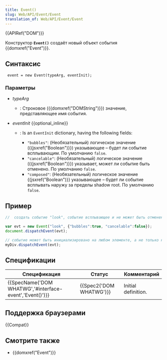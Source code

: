 ```yaml
---
title: Event()
slug: Web/API/Event/Event
translation_of: Web/API/Event/Event
---
```

{{APIRef("DOM")}}

Конструктор **`Event()`** создаёт новый объект события {{domxref("Event")}}.

## Синтаксис

```
 event = new Event(typeArg, eventInit);
```

### Параметры

- _typeArg_
  - : Строковое ({{domxref("DOMString")}}) значение, представляющее имя события.
- _eventInit_ {{optional_inline}}

  - : Is an `EventInit` dictionary, having the following fields:

    - `"bubbles"`: (Необязательный) логическое значение ({{jsxref("Boolean")}}) указывающее – будет ли событие всплывающим. По умолчанию `false`.
    - `"cancelable"`: (Необязательный) логическое значение ({{jsxref("Boolean")}}) указывает, может ли событие быть отменено. По умолчанию `false`.
    - `"composed"`: (Необязательный) логическое значение {{jsxref("Boolean")}} указывающее – будет ли событие всплывать наружу за пределы shadow root. По умолчанию `false`.

## Пример

```js
//  создать событие "look", событие всплывающее и не может быть отменено

var evt = new Event("look", {"bubbles":true, "cancelable":false});
document.dispatchEvent(evt);

// событие может быть инициализировано на любом элементе, а не только на документе
myDiv.dispatchEvent(evt);
```

## Спецификации

| Спецификация                                                             | Статус                           | Комментарий         |
| ------------------------------------------------------------------------ | -------------------------------- | ------------------- |
| {{SpecName('DOM WHATWG','#interface-event','Event()')}} | {{Spec2('DOM WHATWG')}} | Initial definition. |

## Поддержка браузерами

{{Compat}}

## Смотрите также

- {{domxref("Event")}}

